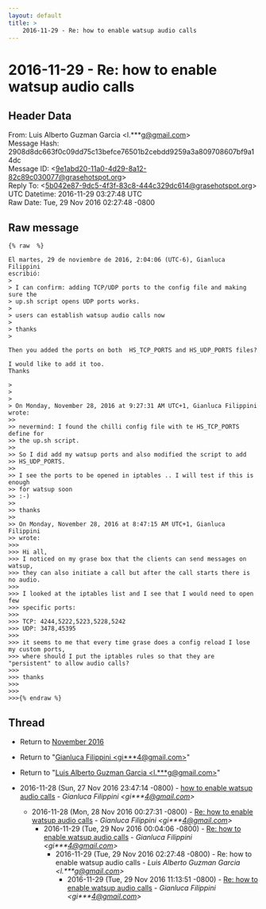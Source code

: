 ```yaml
---
layout: default
title: >
    2016-11-29 - Re: how to enable watsup audio calls
---
```


# 2016-11-29 - Re: how to enable watsup audio calls

## Header Data

From: Luis Alberto Guzman Garcia \<l.***g@gmail.com\><br>
Message Hash: 2908d8dc663f0c09dd75c13befce76501b2cebdd9259a3a809708607bf9a14dc<br>
Message ID: \<9e1abd20-11a0-4d29-8a12-82c89c030077@grasehotspot.org\><br>
Reply To: \<5b042e87-9dc5-4f3f-83c8-444c329dc614@grasehotspot.org\><br>
UTC Datetime: 2016-11-29 03:27:48 UTC<br>
Raw Date: Tue, 29 Nov 2016 02:27:48 -0800<br>

## Raw message

```
{% raw  %}

El martes, 29 de noviembre de 2016, 2:04:06 (UTC-6), Gianluca Filippini 
escribió:
>
> I can confirm: adding TCP/UDP ports to the config file and making sure the 
> up.sh script opens UDP ports works.
>
> users can establish watsup audio calls now
>
> thanks
>

Then you added the ports on both  HS_TCP_PORTS and HS_UDP_PORTS files?

I would like to add it too.
Thanks

>
>
>
> On Monday, November 28, 2016 at 9:27:31 AM UTC+1, Gianluca Filippini wrote:
>>
>> nevermind: I found the chilli config file with te HS_TCP_PORTS define for 
>> the up.sh script.
>>
>> So I did add my watsup ports and also modified the script to add 
>> HS_UDP_PORTS.
>>
>> I see the ports to be opened in iptables .. I will test if this is enough 
>> for watsup soon
>> :-)
>>
>> thanks
>>
>> On Monday, November 28, 2016 at 8:47:15 AM UTC+1, Gianluca Filippini 
>> wrote:
>>>
>>> Hi all,
>>> I noticed on my grase box that the clients can send messages on watsup, 
>>> they can also initiate a call but after the call starts there is no audio.
>>>
>>> I looked at the iptables list and I see that I would need to open few 
>>> specific ports:
>>>
>>> TCP: 4244,5222,5223,5228,5242
>>> UDP: 3478,45395
>>>
>>> it seems to me that every time grase does a config reload I lose my custom ports,
>>> where should I put the iptables rules so that they are "persistent" to allow audio calls?
>>>
>>> thanks
>>>
>>>
>>>{% endraw %}
```

## Thread

+ Return to [November 2016](/archive/2016/11)

+ Return to "[Gianluca Filippini <gi***4<span>@</span>gmail.com>](/authors/gi___4_at_gmail_com)"
+ Return to "[Luis Alberto Guzman Garcia <l.***g<span>@</span>gmail.com>](/authors/l____g_at_gmail_com)"

+ 2016-11-28 (Sun, 27 Nov 2016 23:47:14 -0800) - [how to enable watsup audio calls](/archive/2016/11/8f4c39e98a7c75f56238ddae765f167172892db49417077f887edcbdb2f4a3b0) - _Gianluca Filippini \<gi***4@gmail.com\>_
  + 2016-11-28 (Mon, 28 Nov 2016 00:27:31 -0800) - [Re: how to enable watsup audio calls](/archive/2016/11/7b4fb9a69b7e1ae37e2adeaa14647727f9b153f443a82f01c5afa7c04e0cc731) - _Gianluca Filippini \<gi***4@gmail.com\>_
    + 2016-11-29 (Tue, 29 Nov 2016 00:04:06 -0800) - [Re: how to enable watsup audio calls](/archive/2016/11/cb95b5bc988bb18537f9b4f5bad2db09731d7e999b05e15bc3e9477775e4810e) - _Gianluca Filippini \<gi***4@gmail.com\>_
      + 2016-11-29 (Tue, 29 Nov 2016 02:27:48 -0800) - Re: how to enable watsup audio calls - _Luis Alberto Guzman Garcia \<l.***g@gmail.com\>_
        + 2016-11-29 (Tue, 29 Nov 2016 11:13:51 -0800) - [Re: how to enable watsup audio calls](/archive/2016/11/53ff60ebef4dff1bcea6c29c8151ef652278de7604431bc39f5928613543a397) - _Gianluca Filippini \<gi***4@gmail.com\>_

